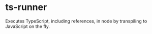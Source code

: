 # ts-runner

Executes TypeScript, including references, in node by transpiling to JavaScript on the fly.